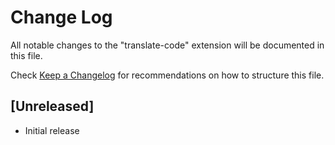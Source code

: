 # Change Log

All notable changes to the "translate-code" extension will be documented in this file.

Check [Keep a Changelog](http://keepachangelog.com/) for recommendations on how to structure this file.

## [Unreleased]

- Initial release